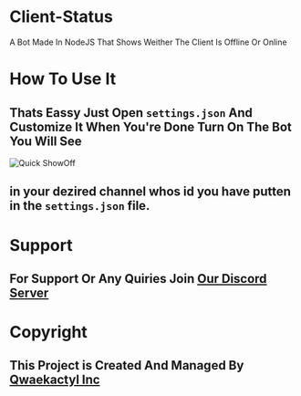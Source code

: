 # Client-Status
A Bot Made  In NodeJS That Shows Weither The Client Is Offline Or Online
# How To Use It
## Thats Eassy Just Open `settings.json` And Customize It When You're Done Turn On The Bot You Will See
![Quick ShowOff](https://media.discordapp.net/attachments/992103790863982633/1009843811515637832/unknown.png)
## in your dezired channel whos id you have putten in the `settings.json` file.
# Support
## For Support Or Any Quiries Join [Our Discord Server](https://discord.gg/rDm8VHdyER)
# Copyright
## This Project is Created And Managed By [Qwaekactyl Inc](https://github.com/Qwaekactyl)
